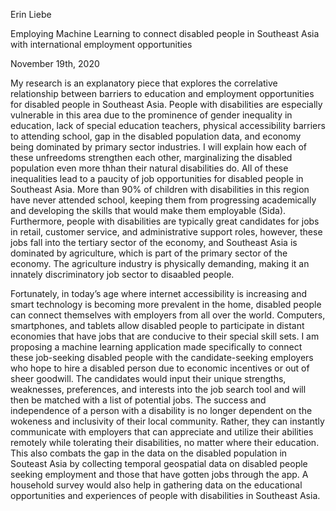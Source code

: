 Erin Liebe

Employing Machine Learning to connect disabled people in Southeast Asia with international employment opportunities

November 19th, 2020


My research is an explanatory piece that explores the correlative relationship between barriers to education and employment opportunities for disabled people in Southeast Asia. People with disabilities are especially vulnerable in this area due to the prominence of gender inequality in education, lack of special education teachers, physical accessibility barriers to attending school, gap in the disabled population data, and economy being dominated by primary sector industries. I will explain how each of these unfreedoms strengthen each other, marginalizing the disabled population even more thhan their natural disabilities do. All of these inequalities lead to a paucity of job opportunities for disabled people in Southeast Asia. More than 90% of children with disabilities in this region have never attended school, keeping them from progressing academically and developing the skills that would make them employable (Sida). Furthermore, people with disabilities are typically great candidates for jobs in retail, customer service, and administrative support roles, however, these jobs fall into the tertiary sector of the economy, and Southeast Asia is dominated by agriculture, which is part of the primary sector of the economy. The agriculture industry is physically demanding, making it an innately discriminatory job sector to disaabled people.

Fortunately, in today’s age where internet accessibility is increasing and smart technology is becoming more prevalent in the home, disabled people can connect themselves with employers from all over the world. Computers, smartphones, and tablets allow disabled people to participate in distant economies that have jobs that are conducive to their special skill sets. I am proposing a machine learning application made specifically to connect these job-seeking disabled people with the candidate-seeking employers who hope to hire a disabled person due to economic incentives or out of sheer goodwill. The candidates would input their unique strengths, weaknesses, preferences, and interests into the job search tool and will then be matched with a list of potential jobs. The success and independence of a person with a disability is no longer dependent on the wokeness and inclusivity of their local community. Rather, they can instantly communicate with employers that can appreciate and utilize their abilities remotely while tolerating their disabilities, no matter where their education. This also combats the gap in the data on the disabled population in Souteast Asia by collecting temporal geospatial data on disabled people seeking employment and those that have gotten jobs through the app. A household survey would also help in gathering data on the educational opportunities and experiences of people with disabilities in Southeast Asia.
